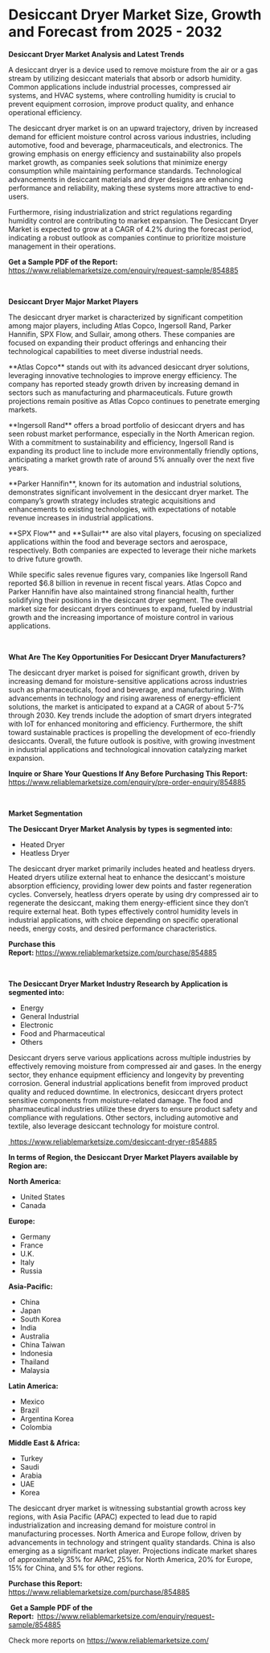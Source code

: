 <p><h1>Desiccant Dryer Market Size, Growth and Forecast from 2025 - 2032</h1></p><p><strong>Desiccant Dryer Market Analysis and Latest Trends</strong></p>
<p><p>A desiccant dryer is a device used to remove moisture from the air or a gas stream by utilizing desiccant materials that absorb or adsorb humidity. Common applications include industrial processes, compressed air systems, and HVAC systems, where controlling humidity is crucial to prevent equipment corrosion, improve product quality, and enhance operational efficiency.</p><p>The desiccant dryer market is on an upward trajectory, driven by increased demand for efficient moisture control across various industries, including automotive, food and beverage, pharmaceuticals, and electronics. The growing emphasis on energy efficiency and sustainability also propels market growth, as companies seek solutions that minimize energy consumption while maintaining performance standards. Technological advancements in desiccant materials and dryer designs are enhancing performance and reliability, making these systems more attractive to end-users.</p><p>Furthermore, rising industrialization and strict regulations regarding humidity control are contributing to market expansion. The Desiccant Dryer Market is expected to grow at a CAGR of 4.2% during the forecast period, indicating a robust outlook as companies continue to prioritize moisture management in their operations.</p></p>
<p><strong>Get a Sample PDF of the Report:&nbsp;</strong> <a href="https://www.reliablemarketsize.com/enquiry/request-sample/854885?utm_campaign=2759&utm_medium=2&utm_source=Github&utm_content=ia&utm_term=08042025&utm_id=desiccant-dryer">https://www.reliablemarketsize.com/enquiry/request-sample/854885</a></p>
<p>&nbsp;</p>
<p><strong>Desiccant Dryer Major Market Players</strong></p>
<p><p>The desiccant dryer market is characterized by significant competition among major players, including Atlas Copco, Ingersoll Rand, Parker Hannifin, SPX Flow, and Sullair, among others. These companies are focused on expanding their product offerings and enhancing their technological capabilities to meet diverse industrial needs.</p><p>**Atlas Copco** stands out with its advanced desiccant dryer solutions, leveraging innovative technologies to improve energy efficiency. The company has reported steady growth driven by increasing demand in sectors such as manufacturing and pharmaceuticals. Future growth projections remain positive as Atlas Copco continues to penetrate emerging markets.</p><p>**Ingersoll Rand** offers a broad portfolio of desiccant dryers and has seen robust market performance, especially in the North American region. With a commitment to sustainability and efficiency, Ingersoll Rand is expanding its product line to include more environmentally friendly options, anticipating a market growth rate of around 5% annually over the next five years.</p><p>**Parker Hannifin**, known for its automation and industrial solutions, demonstrates significant involvement in the desiccant dryer market. The company’s growth strategy includes strategic acquisitions and enhancements to existing technologies, with expectations of notable revenue increases in industrial applications.</p><p>**SPX Flow** and **Sullair** are also vital players, focusing on specialized applications within the food and beverage sectors and aerospace, respectively. Both companies are expected to leverage their niche markets to drive future growth.</p><p>While specific sales revenue figures vary, companies like Ingersoll Rand reported $6.8 billion in revenue in recent fiscal years. Atlas Copco and Parker Hannifin have also maintained strong financial health, further solidifying their positions in the desiccant dryer segment. The overall market size for desiccant dryers continues to expand, fueled by industrial growth and the increasing importance of moisture control in various applications.</p></p>
<p>&nbsp;</p>
<p><strong>What Are The Key Opportunities For Desiccant Dryer Manufacturers?</strong></p>
<p><p>The desiccant dryer market is poised for significant growth, driven by increasing demand for moisture-sensitive applications across industries such as pharmaceuticals, food and beverage, and manufacturing. With advancements in technology and rising awareness of energy-efficient solutions, the market is anticipated to expand at a CAGR of about 5-7% through 2030. Key trends include the adoption of smart dryers integrated with IoT for enhanced monitoring and efficiency. Furthermore, the shift toward sustainable practices is propelling the development of eco-friendly desiccants. Overall, the future outlook is positive, with growing investment in industrial applications and technological innovation catalyzing market expansion.</p></p>
<p><strong>Inquire or Share Your Questions If Any Before Purchasing This Report:</strong> <a href="https://www.reliablemarketsize.com/enquiry/pre-order-enquiry/854885?utm_campaign=2759&utm_medium=2&utm_source=Github&utm_content=ia&utm_term=08042025&utm_id=desiccant-dryer">https://www.reliablemarketsize.com/enquiry/pre-order-enquiry/854885</a></p>
<p>&nbsp;</p>
<p><strong>Market Segmentation</strong></p>
<p><strong>The Desiccant Dryer Market Analysis by types is segmented into:</strong></p>
<p><ul><li>Heated Dryer</li><li>Heatless Dryer</li></ul></p>
<p><p>The desiccant dryer market primarily includes heated and heatless dryers. Heated dryers utilize external heat to enhance the desiccant's moisture absorption efficiency, providing lower dew points and faster regeneration cycles. Conversely, heatless dryers operate by using dry compressed air to regenerate the desiccant, making them energy-efficient since they don’t require external heat. Both types effectively control humidity levels in industrial applications, with choice depending on specific operational needs, energy costs, and desired performance characteristics.</p></p>
<p><strong>Purchase this Report:&nbsp;</strong><a href="https://www.reliablemarketsize.com/purchase/854885?utm_campaign=2759&utm_medium=2&utm_source=Github&utm_content=ia&utm_term=08042025&utm_id=desiccant-dryer">https://www.reliablemarketsize.com/purchase/854885</a></p>
<p>&nbsp;</p>
<p><strong>The Desiccant Dryer Market Industry Research by Application is segmented into:</strong></p>
<p><ul><li>Energy</li><li>General Industrial</li><li>Electronic</li><li>Food and Pharmaceutical</li><li>Others</li></ul></p>
<p><p>Desiccant dryers serve various applications across multiple industries by effectively removing moisture from compressed air and gases. In the energy sector, they enhance equipment efficiency and longevity by preventing corrosion. General industrial applications benefit from improved product quality and reduced downtime. In electronics, desiccant dryers protect sensitive components from moisture-related damage. The food and pharmaceutical industries utilize these dryers to ensure product safety and compliance with regulations. Other sectors, including automotive and textile, also leverage desiccant technology for moisture control.</p></p>
<p><a href="https://www.reliablemarketsize.com/desiccant-dryer-r854885?utm_campaign=2759&utm_medium=2&utm_source=Github&utm_content=ia&utm_term=08042025&utm_id=desiccant-dryer">&nbsp;https://www.reliablemarketsize.com/desiccant-dryer-r854885</a></p>
<p><strong>In terms of Region, the Desiccant Dryer Market Players available by Region are:</strong></p>
<p>
    <p> <strong> North America: </strong>
        <ul>
            <li>United States</li>
            <li>Canada</li>
        </ul>
        </p> 
    <p> <strong> Europe: </strong>
        <ul>
            <li>Germany</li>
            <li>France</li>
            <li>U.K.</li>
            <li>Italy</li>
            <li>Russia</li>
        </ul>
        </p> 
    <p> <strong> Asia-Pacific: </strong>
        <ul>
            <li>China</li>
            <li>Japan</li>
            <li>South Korea</li>
            <li>India</li>
            <li>Australia</li>
            <li>China Taiwan</li>
            <li>Indonesia</li>
            <li>Thailand</li>
            <li>Malaysia</li>
        </ul>
        </p> 
    <p> <strong> Latin America: </strong>
        <ul>
            <li>Mexico</li>
            <li>Brazil</li>
            <li>Argentina Korea</li>
            <li>Colombia</li>
        </ul>
        </p> 
    <p> <strong> Middle East & Africa: </strong>
        <ul>
            <li>Turkey</li>
            <li>Saudi</li>
            <li>Arabia</li>
            <li>UAE</li>
            <li>Korea</li>
        </ul>
    </p>
    </p>
<p><p>The desiccant dryer market is witnessing substantial growth across key regions, with Asia Pacific (APAC) expected to lead due to rapid industrialization and increasing demand for moisture control in manufacturing processes. North America and Europe follow, driven by advancements in technology and stringent quality standards. China is also emerging as a significant market player. Projections indicate market shares of approximately 35% for APAC, 25% for North America, 20% for Europe, 15% for China, and 5% for other regions.</p></p>
<p><strong>Purchase this Report: </strong><a href="https://www.reliablemarketsize.com/purchase/854885?utm_campaign=2759&utm_medium=2&utm_source=Github&utm_content=ia&utm_term=08042025&utm_id=desiccant-dryer">https://www.reliablemarketsize.com/purchase/854885</a></p>
<p>&nbsp;<strong>Get a Sample PDF of the Report:&nbsp;&nbsp;</strong><a href="https://www.reliablemarketsize.com/enquiry/request-sample/854885?utm_campaign=2759&utm_medium=2&utm_source=Github&utm_content=ia&utm_term=08042025&utm_id=desiccant-dryer">https://www.reliablemarketsize.com/enquiry/request-sample/854885</a></p>
<p><strong></strong></p>
<p>Check more reports on <a href="https://www.reliablemarketsize.com/?utm_campaign=2759&utm_medium=2&utm_source=Github&utm_content=ia&utm_term=08042025&utm_id=desiccant-dryer">https://www.reliablemarketsize.com/</a></p>
